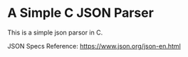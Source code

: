 # A Simple C JSON Parser

This is a simple json parsor in C.

JSON Specs Reference: https://www.json.org/json-en.html